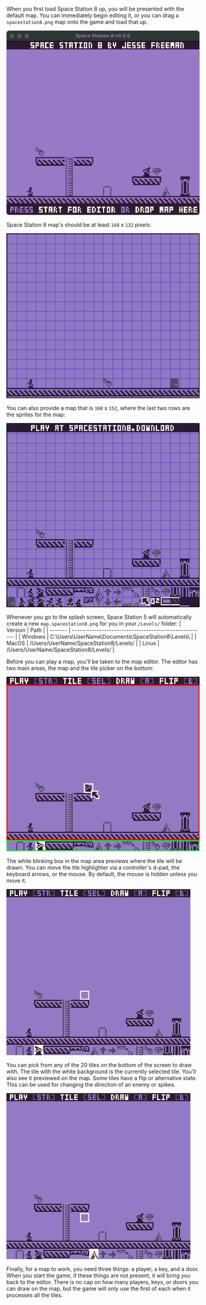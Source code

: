 When you first load Space Station 8 up, you will be presented with the default map. You can immediately begin editing it, or you can drag a `spacestation8.png` map onto the game and load that up. 

![CleanShot 2021-10-05 at 22.41.55](images/drag-map.gif)



Space Station 8 map's should be at least `160` x `132` pixels:

![CleanShot 2021-10-05 at 22.33.15](images/empty-map-160x132.png)

You can also provide a map that is `160` x `152`, where the last two rows are the sprites for the map:

![CleanShot 2021-10-05 at 22.44.25](images/empty-map-160x152.png)

Whenever you go to the splash screen, Space Station 5 will automatically create a new `map.spacestation8.png` for you in your `/Levels/` folder:
| Version | Path                                                   |
| ------- | ------------------------------------------------------ |
| Windows | C:\\Users\\UserName\\Documents\\SpaceStation8\Levels\\ |
| MacOS   | /Users/UserName/SpaceStation8/Levels/                  |
| Linux   | /Users/UserName/SpaceStation8/Levels/                  |

Before you can play a map, you'll be taken to the map editor. The editor has two main areas, the map and the tile picker on the bottom:

![image-20211005225512619](images/map-editor-panels.png)

The white blinking box in the map area previews where the tile will be drawn. You can move the tile highlighter via a controller's d-pad, the keyboard arrows, or the mouse. By default, the mouse is hidden unless you move it.

![recording3-export_2x](images/move-mouse-in-editor.gif)

You can pick from any of the 20 tiles on the bottom of the screen to draw with. The tile with the white background is the currently selected tile. You'll also see it previewed on the map. Some tiles have a flip or alternative state. This can be used for changing the direction of an enemy or spikes.

![recording4-export_4x](images/map-editor-alt-tiles.gif)

Finally, for a map to work, you need three things: a player, a key, and a door. When you start the game, if these things are not present, it will bring you back to the editor. There is no cap on how many players, keys, or doors you can draw on the map, but the game will only use the first of each when it processes all the tiles.